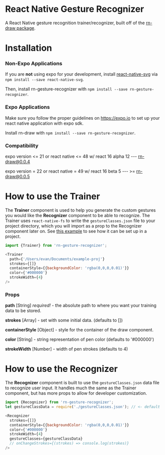<!-- # React Native Draw
React native draw tool using react-native-svg.

[![rn-draw.gif](https://s1.gifyu.com/images/rn-draw.gif)](https://gifyu.com/image/pLIr) -->

# React Native Gesture Recognizer
A React Native gesture recognition trainer/recognizer, built off of the [rn-draw package](https://github.com/jayeszee/rn-draw).

# Installation

### Non-Expo Applications
If you are **not** using expo for your development, install [react-native-svg](https://github.com/react-native-community/react-native-svg) via `npm install --save react-native-svg`.

Then, install rn-gesture-recognizer with `npm install --save rn-gesture-recognizer`.

### Expo Applications
Make sure you follow the proper guidelines on https://expo.io to set up your react native application with expo sdk.

Install rn-draw with `npm install --save rn-gesture-recognizer`.

### Compatibility
expo version <= 21 or react native <= 48 w/ react 16 alpha 12 --- rn-draw@0.0.4

expo version = 22 or react native = 49 w/ react 16 beta 5 --- >= rn-draw@0.0.5



# How to use the Trainer
The **Trainer** component is used to help you generate the custom gestures you would like the **Recognizer** component to be able to recognize. The Trainer uses `react-native-fs` to write the `gestureClasses.json` file to your project directory, which you will import as a prop to the Recognizer component later on. See [this example](https://github.com/ivurnave/rn-gesture-recognizer-testproj) to see how it can be set up in a project.

```javascript
import {Trainer} from 'rn-gesture-recognizer';

<Trainer
  path={'/Users/evan/Documents/example-proj'}
  strokes={[]}
  containerStyle={{backgroundColor: 'rgba(0,0,0,0.01)'}}
  color={'#000000'}
  strokeWidth={4} 
/>
```

### Props
**path** [String] _required!_ - the absolute path to where you want your training data to be stored.

**strokes** [Array] - set with some initial data. (defaults to [])

**containerStyle** [Object] - style for the container of the draw component.

**color** [String] - string representation of pen color (defaults to '#000000')

**strokeWidth** [Number] - width of pen strokes (defaults to 4)

# How to use the Recognizer
The **Recognizer** component is built to use the `gestureClasses.json` data file to recognize user input. It handles much the same as the Trainer component, but has more props to allow for developer customization.

```javascript
import {Recognizer} from 'rn-gesture-recognizer';
let gestureClassData = require('./gestureClasses.json'); // <- default location of the gesture class data, as exported from the Trainer component

<Recognizer
  strokes={[]}
  containerStyle={{backgroundColor: 'rgba(0,0,0,0.01)'}}
  color={'#000000'}
  strokeWidth={4}
  gestureClasses={gestureClassData}
  // onChangeStrokes={(strokes) => console.log(strokes)}
/>
```

